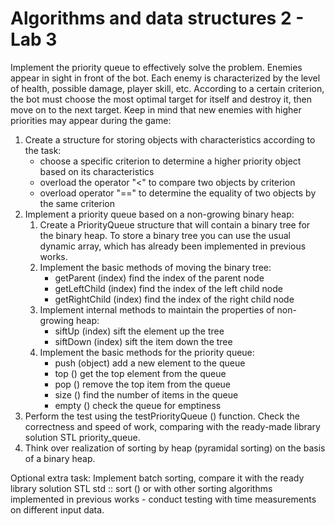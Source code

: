 # Algorithms and data structures 2 - Lab 3

Implement the priority queue to effectively solve the problem. 
Enemies appear in sight in front of the bot. Each enemy is characterized by the level of health, possible damage, player skill, etc. 
According to a certain criterion, the bot must choose the most optimal target for itself and destroy it, then move on to the next target. 
Keep in mind that new enemies with higher priorities may appear during the game:
1. Create a structure for storing objects with characteristics according to the task:
    - choose a specific criterion to determine a higher priority object based on its characteristics
    - overload the operator "<" to compare two objects by criterion
    - overload operator "==" to determine the equality of two objects by the same criterion
2. Implement a priority queue based on a non-growing binary heap:
    1. Create a PriorityQueue structure that will contain a binary tree for the binary heap. 
       To store a binary tree you can use the usual dynamic array, which has already been implemented in previous works.
    2. Implement the basic methods of moving the binary tree:
        - getParent (index) find the index of the parent node
        - getLeftChild (index) find the index of the left child node
        - getRightChild (index) find the index of the right child node
    3. Implement internal methods to maintain the properties of non-growing heap:
        - siftUp (index) sift the element up the tree
        - siftDown (index) sift the item down the tree
    4. Implement the basic methods for the priority queue:
        - push (object) add a new element to the queue
        - top () get the top element from the queue
        - pop () remove the top item from the queue
        - size () find the number of items in the queue
        - empty () check the queue for emptiness
3. Perform the test using the testPriorityQueue () function. 
   Check the correctness and speed of work, comparing with the ready-made library solution STL priority_queue.
4. Think over realization of sorting by heap (pyramidal sorting) on the basis of a binary heap.
   
Optional extra task:
Implement batch sorting, compare it with the ready library solution STL std :: sort () or with other sorting algorithms implemented in previous works - 
conduct testing with time measurements on different input data.
